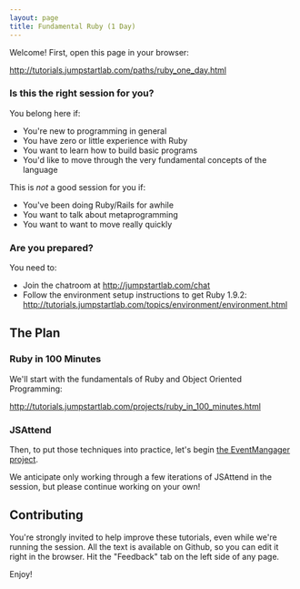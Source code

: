 ```yaml
---
layout: page
title: Fundamental Ruby (1 Day)
---
```


Welcome! First, open this page in your browser:

http://tutorials.jumpstartlab.com/paths/ruby_one_day.html

### Is this the right session for you?

You belong here if:

* You're new to programming in general
* You have zero or little experience with Ruby
* You want to learn how to build basic programs
* You'd like to move through the very fundamental concepts of the language

This is *not* a good session for you if:

* You've been doing Ruby/Rails for awhile
* You want to talk about metaprogramming
* You want to want to move really quickly

### Are you prepared?

You need to:

* Join the chatroom at http://jumpstartlab.com/chat
* Follow the environment setup instructions to get Ruby 1.9.2: http://tutorials.jumpstartlab.com/topics/environment/environment.html 

## The Plan

### Ruby in 100 Minutes

We'll start with the fundamentals of Ruby and Object Oriented Programming:

http://tutorials.jumpstartlab.com/projects/ruby_in_100_minutes.html

### JSAttend

Then, to put those techniques into practice, let's begin [the EventMangager project](/projects/eventmanager.html).

We anticipate only working through a few iterations of JSAttend in the session, but please continue working on your own!

## Contributing

You're strongly invited to help improve these tutorials, even while we're running the session. All the text is available on Github, so you can edit it right in the browser. Hit the "Feedback" tab on the left side of any page.

Enjoy!
